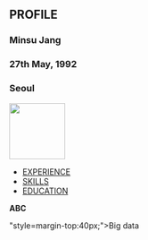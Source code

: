 <!doctype html>
<html>
  <head>
    <title> Minsu Career </title>
    <meta charset="utf-8">
  </head>

  <h2>PROFILE</h2>
  <h3> Minsu Jang </h3>
  <h3> 27th May, 1992 </h3>
  <h3> Seoul </h3>
  
  <img src="https://www.google.com/url?sa=i&url=https%3A%2F%2Fmedium.com%2Fstoriusmag%2Fdreaming-the-world-and-myself-684a8d97f929&psig=AOvVaw1Is3DbGwIWqiXAPkcK5FKs&ust=1610891689400000&source=images&cd=vfe&ved=0CAIQjRxqFwoTCPj3_KjNoO4CFQAAAAAdAAAAABAD" width="100" height="100">

  <body>
    <ul>
      <li> <a href="EXPERIENCE.html">EXPERIENCE</a> </li>
      <li> <a href="SKILLS.html">SKILLS</a> </li>
      <li> <a href="EDUCATION.html">EDUCATION</a> </li>
    </ul>
    <strong>ABC</strong>
    <p> "style=margin-top:40px;">Big data<p>
  </body>
</html>
